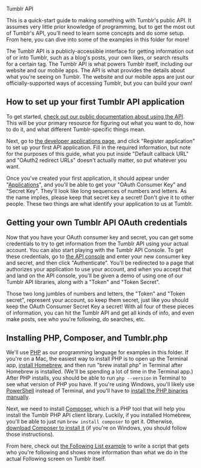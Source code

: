 Tumblr API

This is a quick-start guide to making something with Tumblr's public API. It assumes very little prior knowledge of programming, but to get the most out of Tumblr's API, you'll need to learn some concepts and do some setup. From here, you can dive into some of the examples in this folder for more!

The Tumblr API is a publicly-accessible interface for getting information out of or into Tumblr, such as a blog's posts, your own likes, or search results for a certain tag. The Tumblr API is what powers Tumblr itself, including our website and our mobile apps. The API is what provides the details about what you're seeing on Tumblr. The website and our mobile apps are just our officially-supported ways of accessing Tumblr, but you can build your own!

## How to set up your first Tumblr API application

To get started, [check out our public documentation about using the API](https://github.com/tumblr/docs/blob/master/api.md). This will be your primary resource for figuring out what you want to do, how to do it, and what different Tumblr-specific things mean.

Next, go to [the developer applications page](https://www.tumblr.com/oauth/apps), and click "Register application" to set up your first API application. Fill in the required information, but note for the purposes of this guide, what you put inside "Default callback URL" and "OAuth2 redirect URLs" doesn't actually matter, so put whatever you want.

Once you've created your first application, it should appear under "[Applications](https://www.tumblr.com/oauth/apps)", and you'll be able to get your "OAuth Consumer Key" and "Secret Key". They'll look like long sequences of numbers and letters. As the name implies, please keep that secret key a secret! Don't give it to other people. These two things are what identify your application to us at Tumblr.

## Getting your own Tumblr API OAuth credentials

Now that you have your OAuth consumer key and secret, you can get some credentials to try to get information from the Tumblr API using your actual account. You can also start playing with the Tumblr API Console. To get these credentials, go to [the API console](https://api.tumblr.com/console) and enter your new consumer key and secret, and then click "Authenticate". You'll be redirected to a page that authorizes your application to use your account, and when you accept that and land on the API console, you'll be given a demo of using one of our Tumblr API libraries, along with a "Token" and "Token Secret".

Those two long jumbles of numbers and letters, the "Token" and "Token secret", represent your account, so keep them secret, just like you should keep the OAuth Consumer Secret Key a secret! With all four of these pieces of information, you can hit the Tumblr API and get all kinds of info, and even make posts, see who you're following, do searches, etc.

## Installing PHP, Composer, and Tumblr.php

We'll use [PHP](https://www.php.net/) as our programming language for examples in this folder. If you're on a Mac, the easiest way to install PHP is to open up the Terminal app, [install Homebrew](https://brew.sh/), and then run "brew install php" in Terminal after Homebrew is installed. (We'll be spending a lot of time in the Terminal app.) After PHP installs, you should be able to run `php --version` in Terminal to see what version of PHP you have. If you're using Windows, you'll likely use [PowerShell](https://docs.microsoft.com/en-us/powershell/) instead of Terminal, and you'll have to [install the PHP binaries manually](https://windows.php.net/download).

Next, we need to install [Composer](https://getcomposer.org/), which is a PHP tool that will help you install the Tumblr PHP API client library. Luckily, if you installed Homebrew, you'll be able to just run `brew install composer` to get it. Otherwise, [download Composer to install it](https://getcomposer.org/download/) (if you're on Windows, you should follow those instructions).

From here, check out [the Following List example](following-list) to write a script that gets who you're following and shows more information than what we do in the actual Following screen on Tumblr itself.